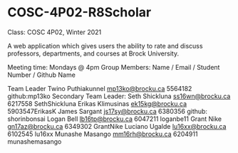# COSC-4P02-R8Scholar
Class: COSC 4P02, Winter 2021

A web application which gives users the ability to rate and discuss professors, departments, and courses at Brock University.

Meeting time: Mondays @ 4pm
Group Members: Name / Email / Student Number / Github Name

Team Leader Twino Puthiakunnel mp13ko@brocku.ca 5564182 github:mp13ko
Secondary Team Leader: Seth Shickluna ss16wn@brocku.ca 6217558 SethShickluna
Erikas Klimusinas ek15kg@brocku.ca 5903547ErikasK
James Sargant js17sy@brocku.ca 6380356 github: shorinbonsai
Logan Bell lb16tp@brocku.ca 6047211 loganbe11
Grant Nike gn17az@brocku.ca 6349302 GrantNike
Luciano Ugalde lu16xx@brocku.ca 6102545 lu16xx
Munashe Masango mm16rh@brocku.ca 6204911 munashemasango

